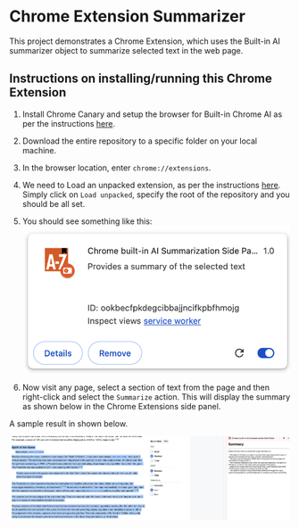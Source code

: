 # Chrome Extension Summarizer

This project demonstrates a Chrome Extension, which uses the Built-in AI summarizer object to summarize selected text in the web page.

## Instructions on installing/running this Chrome Extension

1. Install Chrome Canary and setup the browser for Built-in Chrome AI as per the instructions [here](https://medium.com/google-cloud/get-started-with-chrome-built-in-ai-access-gemini-nano-model-locally-11bacf235514).
2. Download the entire repository to a specific folder on your local machine. 
3. In the browser location, enter `chrome://extensions`. 
4. We need to Load an unpacked extension, as per the instructions [here](https://developer.chrome.com/docs/extensions/get-started/tutorial/hello-world#load-unpacked). Simply click on `Load unpacked`, specify the root of the repository and you should be all set.
5. You should see something like this: 
   <img title="Summarizer Chrome Extension" alt="Summarizer Chrome Extension" src="Chrome-Extension-Summarizer.png">

6. Now visit any page, select a section of text from the page and then right-click and select the `Summarize` action. This will display the summary as shown below in the Chrome Extensions side panel. 

A sample result in shown below. 

   <img title="Summarizer Chrome Extension" alt="Summarizer Chrome Extension" src="Chrome-Extension-Summarizer-in-action.png">
